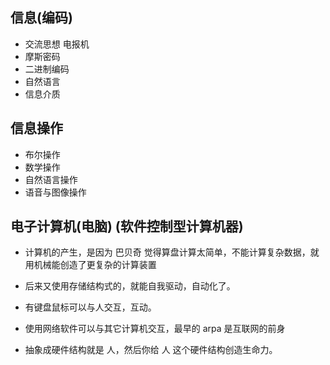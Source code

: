 
## 信息(编码)

- 交流思想 电报机
- 摩斯密码
- 二进制编码
- 自然语言
- 信息介质

## 信息操作

- 布尔操作
- 数学操作
- 自然语言操作
- 语音与图像操作

## 电子计算机(电脑) (软件控制型计算机器)

- 计算机的产生，是因为 巴贝奇 觉得算盘计算太简单，不能计算复杂数据，就用机械能创造了更复杂的计算装置
- 后来又使用存储结构式的，就能自我驱动，自动化了。
- 有键盘鼠标可以与人交互，互动。
- 使用网络软件可以与其它计算机交互，最早的 arpa 是互联网的前身

- 抽象成硬件结构就是 人，然后你给 人 这个硬件结构创造生命力。
